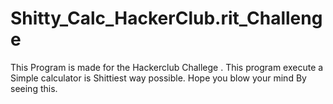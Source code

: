 # Shitty_Calc_HackerClub.rit_Challenge
This Program is made for the Hackerclub Challege . This program execute a Simple calculator is Shittiest way possible. Hope you blow your mind By seeing this.
